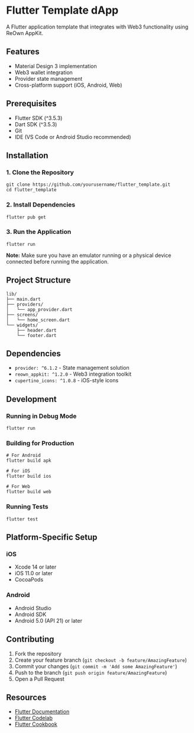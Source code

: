 # Flutter Template dApp

A Flutter application template that integrates with Web3 functionality using ReOwn AppKit.

## Features

*   Material Design 3 implementation
*   Web3 wallet integration
*   Provider state management
*   Cross-platform support (iOS, Android, Web)

## Prerequisites

*   Flutter SDK (^3.5.3)
*   Dart SDK (^3.5.3)
*   Git
*   IDE (VS Code or Android Studio recommended)

## Installation

### 1\. Clone the Repository

```
git clone https://github.com/yourusername/flutter_template.git
cd flutter_template
```

### 2\. Install Dependencies

```
flutter pub get
```

### 3\. Run the Application

```
flutter run
```

**Note:** Make sure you have an emulator running or a physical device connected before running the application.

## Project Structure

```
lib/
├── main.dart
├── providers/
│   └── app_provider.dart
├── screens/
│   └── home_screen.dart
└── widgets/
    ├── header.dart
    └── footer.dart
```

## Dependencies

*   `provider: ^6.1.2` - State management solution
*   `reown_appkit: ^1.2.0` - Web3 integration toolkit
*   `cupertino_icons: ^1.0.8` - iOS-style icons

## Development

### Running in Debug Mode

```
flutter run
```

### Building for Production

```
# For Android
flutter build apk

# For iOS
flutter build ios

# For Web
flutter build web
```

### Running Tests

```
flutter test
```

## Platform-Specific Setup

### iOS

*   Xcode 14 or later
*   iOS 11.0 or later
*   CocoaPods

### Android

*   Android Studio
*   Android SDK
*   Android 5.0 (API 21) or later

## Contributing

1.  Fork the repository
2.  Create your feature branch (`git checkout -b feature/AmazingFeature`)
3.  Commit your changes (`git commit -m 'Add some AmazingFeature'`)
4.  Push to the branch (`git push origin feature/AmazingFeature`)
5.  Open a Pull Request

## Resources

*   [Flutter Documentation](https://docs.flutter.dev)
*   [Flutter Codelab](https://docs.flutter.dev/get-started/codelab)
*   [Flutter Cookbook](https://docs.flutter.dev/cookbook)